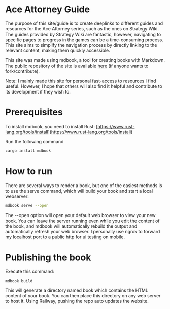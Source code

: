 Ace Attorney Guide
===

The purpose of this site/guide is to create deeplinks to different guides and resources for the Ace Attorney series, such as the ones on Strategy Wiki. The guides provided by Strategy Wiki are fantastic, however, navigating to specific pages to progress in the games can be a time-consuming process. This site aims to simplify the navigation process by directly linking to the relevant content, making them quickly accessible.

This site was made using mdbook, a tool for creating books with Markdown. The public repository of the site is available [here](https://github.com/Loxed/AceAttorneyGuide) (if anyone wants to fork/contribute).

Note: I mainly made this site for personal fast-access to resources I find useful. However, I hope that others will also find it helpful and contribute to its development if they wish to.

# Prerequisites

To install mdbook, you need to install Rust: [https://www.rust-lang.org/tools/install](https://www.rust-lang.org/tools/install)


Run the following command
```rust
cargo install mdbook
```

# How to run

There are several ways to render a book, but one of the easiest methods is to use the serve command, which will build your book and start a local webserver:

```bash
mdbook serve --open
```

The --open option will open your default web browser to view your new book. You can leave the server running even while you edit the content of the book, and mdbook will automatically rebuild the output and automatically refresh your web browser. I personally use ngrok to forward my localhost port to a public http for ui testing on mobile.

# Publishing the book

Execute this command:

```bash
mdbook build
```

This will generate a directory named book which contains the HTML content of your book. You can then place this directory on any web server to host it. Using Railway, pushing the repo auto updates the website.